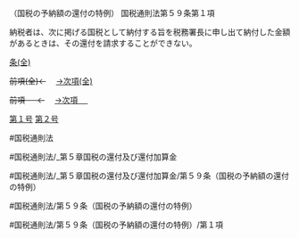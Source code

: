 （国税の予納額の還付の特例）
国税通則法第５９条第１項

納税者は、次に掲げる国税として納付する旨を税務署長に申し出て納付した金額があるときは、その還付を請求することができない。

[条(全)](国税通則法＿＿＿＿＿第５９条_.md)

~~前項(全)←~~　  [→次項(全)](国税通則法＿＿＿＿＿第５９条第２項_.md)

~~前項 　 ←~~　  [→次項 　 ](国税通則法＿＿＿＿＿第５９条第２項.md)

[第１号](国税通則法＿＿＿＿＿第５９条第１項第１号.md)  [第２号](国税通則法＿＿＿＿＿第５９条第１項第２号.md)  

#国税通則法

#国税通則法/_第５章国税の還付及び還付加算金

#国税通則法/_第５章国税の還付及び還付加算金/第５９条（国税の予納額の還付の特例）

#国税通則法/第５９条（国税の予納額の還付の特例）

#国税通則法/第５９条（国税の予納額の還付の特例）/第１項

